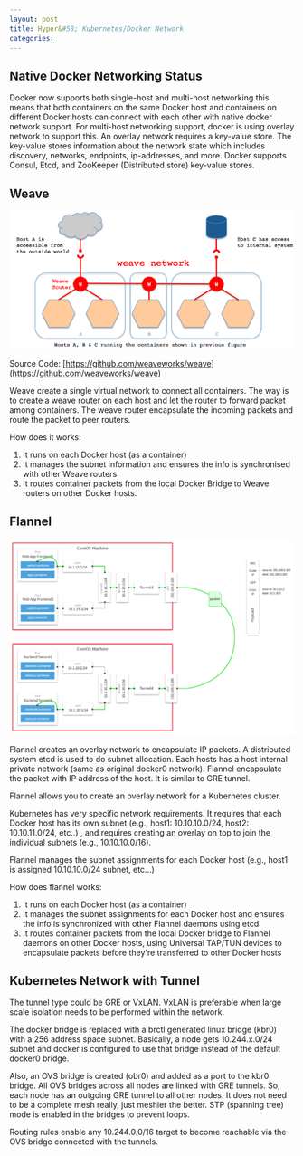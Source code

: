 ```yaml
---
layout: post
title: Hyper&#58; Kubernetes/Docker Network
categories: 
---
```



## Native Docker Networking Status
Docker now supports both single-host and multi-host networking this means that both containers on the same Docker host and containers on different Docker hosts can connect with each other with native docker network support. 
For multi-host networking support, docker is using overlay network to support this. An overlay network requires a key-value store. The key-value stores information about the network state which includes discovery, networks, endpoints, ip-addresses, and more. Docker supports Consul, Etcd, and ZooKeeper (Distributed store) key-value stores. 


## Weave

![Weave Overview](/images/Weave.png)

Source Code: [https://github.com/weaveworks/weave](https://github.com/weaveworks/weave)

Weave create a single virtual network to connect all containers. The way is to create a weave router on each host and let the router to forward packet among containers. The weave router encapsulate the incoming packets and route the packet to peer routers.

How does it works:

1. It runs on each Docker host (as a container)
1. It manages the subnet information and ensures the info is synchronised with other Weave routers
1. It routes container packets from the local Docker Bridge to Weave routers on other Docker hosts.


## Flannel

![Flannel Overview](/images/Flannel.png)

Flannel creates an overlay network to encapsulate IP packets. A distributed system etcd is used to do subnet allocation. Each hosts has a host internal private network (same as original docker0 network). Flannel encapsulate the packet with IP address of the host. It is similar to GRE tunnel.

Flannel allows you to create an overlay network for a Kubernetes cluster.

Kubernetes has very specific network requirements. It requires that each Docker host has its own subnet (e.g., host1: 10.10.10.0/24, host2: 10.10.11.0/24, etc..) , and requires creating an overlay on top to join the individual subnets (e.g., 10.10.10.0/16).

Flannel manages the subnet assignments for each Docker host (e.g., host1 is assigned 10.10.10.0/24 subnet, etc...)

How does flannel works:

1. It runs on each Docker host (as a container)
1. It manages the subnet assignments for each Docker host and ensures the info is synchronized with other Flannel daemons using etcd.
1. It routes container packets from the local Docker bridge to Flannel daemons on other Docker hosts, using Universal TAP/TUN devices to encapsulate packets before they're transferred to other Docker hosts


## Kubernetes Network with Tunnel

The tunnel type could be GRE or VxLAN. VxLAN is preferable when large scale isolation needs to be performed within the network.

The docker bridge is replaced with a brctl generated linux bridge (kbr0) with a 256 address space subnet. Basically, a node gets 10.244.x.0/24 subnet and docker is configured to use that bridge instead of the default docker0 bridge.

Also, an OVS bridge is created (obr0) and added as a port to the kbr0 bridge. All OVS bridges across all nodes are linked with GRE tunnels. So, each node has an outgoing GRE tunnel to all other nodes. It does not need to be a complete mesh really, just meshier the better. STP (spanning tree) mode is enabled in the bridges to prevent loops.

Routing rules enable any 10.244.0.0/16 target to become reachable via the OVS bridge connected with the tunnels.

